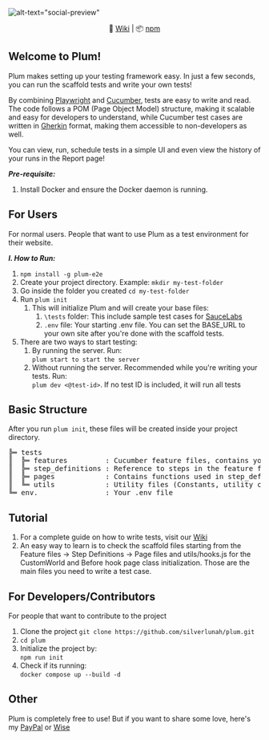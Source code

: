 ![alt-text="social-preview"](https://repository-images.githubusercontent.com/936477779/e928fce3-6d4c-4609-92a0-0a1091c99752)

<p align="center">
  📖 <a href="https://github.com/silverlunah/plum/wiki">Wiki</a> |
  📦 <a href="https://www.npmjs.com/package/plum-e2e">npm</a>
</p>

## Welcome to Plum!

Plum makes setting up your testing framework easy. In just a few seconds, you can run the scaffold tests and write your own tests!

By combining [Playwright](https://playwright.dev) and [Cucumber](https://cucumber.io), tests are easy to write and read. The code follows a POM (Page Object Model) structure, making it scalable and easy for developers to understand, while Cucumber test cases are written in [Gherkin](https://cucumber.io/docs/gherkin/) format, making them accessible to non-developers as well.

You can view, run, schedule tests in a simple UI and even view the history of your runs in the Report page!

**_Pre-requisite:_**

1. Install Docker and ensure the Docker daemon is running.

## For Users

For normal users. People that want to use Plum as a test environment for their website.

**_I. How to Run:_**

1. `npm install -g plum-e2e`
2. Create your project directory. Example: `mkdir my-test-folder`
3. Go inside the folder you created `cd my-test-folder`
4. Run `plum init`
   1. This will initialize Plum and will create your base files:
      1. `\tests` folder: This include sample test cases for [SauceLabs](https://www.saucedemo.com/v1/)
      2. `.env` file: Your starting .env file. You can set the BASE_URL to your own site after you're done with the scaffold tests.
5. There are two ways to start testing:
   1. By running the server. Run:<br/> `plum start to start the server`
   2. Without running the server. Recommended while you're writing your tests. Run:<br/> `plum dev <@test-id>`. If no test ID is included, it will run all tests

## Basic Structure

After you run `plum init`, these files will be created inside your project directory.

<pre>
╠═ tests
║  ╠═ features         : Cucumber feature files, contains your test cases
║  ╠═ step_definitions : Reference to steps in the feature files
║  ╠═ pages            : Contains functions used in step_definitions
║  ╚═ utils            : Utility files (Constants, utility codes, etc.)
╚═ env.                : Your .env file
</pre>

## Tutorial

1. For a complete guide on how to write tests, visit our [Wiki](https://github.com/silverlunah/plum/wiki)
2. An easy way to learn is to check the scaffold files starting from the Feature files -> Step Definitions -> Page files and utils/hooks.js for the CustomWorld and Before hook page class initialization. Those are the main files you need to write a test case.

## For Developers/Contributors

For people that want to contribute to the project

1. Clone the project `git clone https://github.com/silverlunah/plum.git`
2. `cd plum`
3. Initialize the project by:<br/>`npm run init`
4. Check if its running:<br/> `docker compose up --build -d`

## Other

Plum is completely free to use! But if you want to share some love, here's my [PayPal](https://www.paypal.me/silverlunah) or [Wise](<[https://www.paypal.me/silverlunah](https://wise.com/pay/me/janneserjosee)>)
